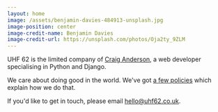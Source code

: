 ```yaml
---
layout: home
image: /assets/benjamin-davies-484913-unsplash.jpg
image-position: center
image-credit-name: Benjamin Davies
image-credit-url: https://unsplash.com/photos/Oja2ty_9ZLM
---
```


UHF 62 is the limited company of [Craig Anderson](/about/craig), a web developer specialising in Python and Django.

We care about doing good in the world. We've got [a few policies](/policies) which explain how we do that.

If you'd like to get in touch, please email [hello@uhf62.co.uk](mailto:hello@uhf62.co.uk).
